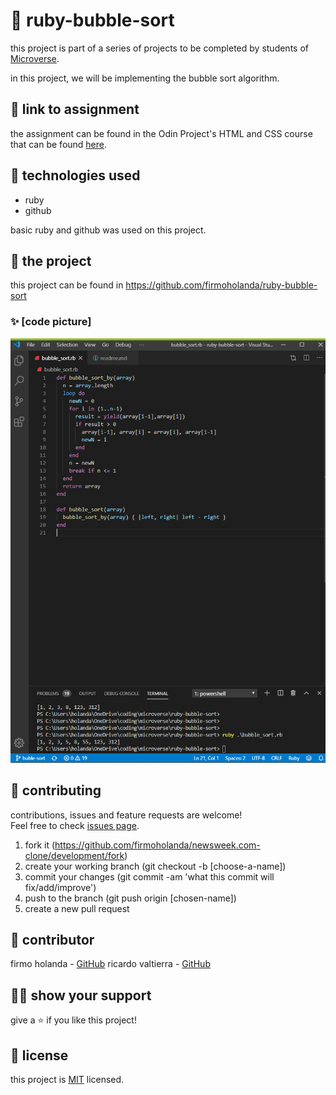 # 📃 ruby-bubble-sort

this project is part of a series of projects to be completed by students of [Microverse](https://www.microverse.org/ 'The Global School for Remote Software Developers!').

in this project, we will be implementing the bubble sort algorithm.



## 🔗 link to assignment

the assignment can be found in the Odin Project's HTML and CSS course that can be found [here](https://www.theodinproject.com/courses/ruby-programming/lessons/advanced-building-blocks).



## 📡 technologies used

- ruby
- github

basic ruby and github was used on this project.



## 🚀 the project

this project can be found in https://github.com/firmoholanda/ruby-bubble-sort

### ✨ [code picture]

<a href="https://github.com/firmoholanda/ruby-bubble-sort/blob/buble-sort/img/ruby-bubble-sort.png" target="_blank">
    <img alt="page animation" src="https://github.com/firmoholanda/ruby-bubble-sort/blob/buble-sort/img/ruby-bubble-sort.png"/>
</a>



## 🤝 contributing

contributions, issues and feature requests are welcome!<br/>Feel free to check [issues page](https://github.com/firmoholanda/newsweek.com-clone/development/issues).

1. fork it (https://github.com/firmoholanda/newsweek.com-clone/development/fork)
2. create your working branch (git checkout -b [choose-a-name])
3. commit your changes (git commit -am 'what this commit will fix/add/improve')
4. push to the branch (git push origin [chosen-name])
5. create a new pull request



## 🤖 contributor

firmo holanda - [GitHub](https://github.com/firmoholanda)
ricardo valtierra - [GitHub](https://github.com/ricardovaltierra)



## 🙋‍♂ show your support

give a ⭐️ if you like this project!



## 📝 license

this project is [MIT](https://github.com/firmoholanda/newsweek.com-clone/development/blob/development/license.txt) licensed.
 